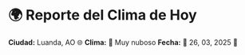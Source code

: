 # 🌍 Reporte del Clima de Hoy

**Ciudad:** Luanda, AO 🌐
**Clima:** 🌈 Muy nuboso
**Fecha:** 📅 26, 03, 2025 🚀
